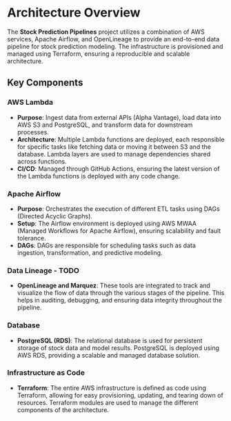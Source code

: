 # Architecture Overview

The **Stock Prediction Pipelines** project utilizes a combination of AWS services, Apache Airflow, and OpenLineage to provide an end-to-end data pipeline for stock prediction modeling. The infrastructure is provisioned and managed using Terraform, ensuring a reproducible and scalable architecture.

## Key Components

### AWS Lambda
- **Purpose**: Ingest data from external APIs (Alpha Vantage), load data into AWS S3 and PostgreSQL, and transform data for downstream processes.
- **Architecture**: Multiple Lambda functions are deployed, each responsible for specific tasks like fetching data or moving it between S3 and the database. Lambda layers are used to manage dependencies shared across functions.
- **CI/CD**: Managed through GitHub Actions, ensuring the latest version of the Lambda functions is deployed with any code change.

### Apache Airflow
- **Purpose**: Orchestrates the execution of different ETL tasks using DAGs (Directed Acyclic Graphs).
- **Setup**: The Airflow environment is deployed using AWS MWAA (Managed Workflows for Apache Airflow), ensuring scalability and fault tolerance.
- **DAGs**: DAGs are responsible for scheduling tasks such as data ingestion, transformation, and predictive modeling.

### Data Lineage - TODO
- **OpenLineage and Marquez**: These tools are integrated to track and visualize the flow of data through the various stages of the pipeline. This helps in auditing, debugging, and ensuring data integrity throughout the pipeline.
  
### Database
- **PostgreSQL (RDS)**: The relational database is used for persistent storage of stock data and model results. PostgreSQL is deployed using AWS RDS, providing a scalable and managed database solution.

### Infrastructure as Code
- **Terraform**: The entire AWS infrastructure is defined as code using Terraform, allowing for easy provisioning, updating, and tearing down of resources. Terraform modules are used to manage the different components of the architecture.